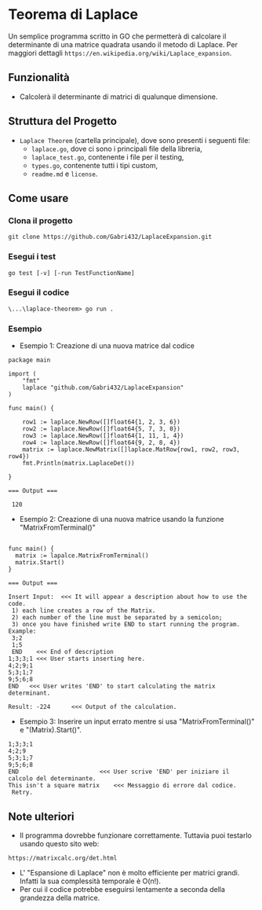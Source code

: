 # Teorema di Laplace
Un semplice programma scritto in GO che permetterà di calcolare il determinante di una matrice quadrata usando il metodo di Laplace.
Per maggiori dettagli `https://en.wikipedia.org/wiki/Laplace_expansion`.

## Funzionalità
- Calcolerà il determinante di matrici di qualunque dimensione.

## Struttura del Progetto
- `Laplace Theorem` (cartella principale), dove sono presenti i seguenti file:
  - `laplace.go`, dove ci sono i principali file della libreria,
  - `laplace_test.go`, contenente i file per il testing,
  - `types.go`, contenente tutti i tipi custom,
  - `readme.md` e `license`.


## Come usare
### Clona il progetto
```
git clone https://github.com/Gabri432/LaplaceExpansion.git
```
### Esegui i test
```
go test [-v] [-run TestFunctionName]
```
### Esegui il codice
```
\...\laplace-theorem> go run .
```

### Esempio
- Esempio 1: Creazione di una nuova matrice dal codice
```
package main

import (
	"fmt"
	laplace "github.com/Gabri432/LaplaceExpansion"
)

func main() {

	row1 := laplace.NewRow([]float64{1, 2, 3, 6})
	row2 := laplace.NewRow([]float64{5, 7, 3, 0})
	row3 := laplace.NewRow([]float64{1, 11, 1, 4})
	row4 := laplace.NewRow([]float64{9, 2, 8, 4})
	matrix := laplace.NewMatrix([]laplace.MatRow{row1, row2, row3, row4})
	fmt.Println(matrix.LaplaceDet())

}

=== Output ===

 120
```

- Esempio 2: Creazione di una nuova matrice usando la funzione "MatrixFromTerminal()"
```

func main() {
  matrix := lapalce.MatrixFromTerminal()
  matrix.Start()
}

=== Output ===

Insert Input:  <<< It will appear a description about how to use the code.
 1) each line creates a row of the Matrix.
 2) each number of the line must be separated by a semicolon;      
 3) once you have finished write END to start running the program.
Example:
 3;2
 1;5
 END    <<< End of description
1;3;3;1 <<< User starts inserting here.
4;2;9;1
5;3;1;7
9;5;6;8
END   <<< User writes 'END' to start calculating the matrix determinant.

Result: -224      <<< Output of the calculation.
```
- Esempio 3: Inserire un input errato mentre si usa "MatrixFromTerminal()" e "(Matrix).Start()".
```
1;3;3;1
4;2;9
5;3;1;7
9;5;6;8
END                       <<< User scrive 'END' per iniziare il calcolo del determinante.
This isn't a square matrix    <<< Messaggio di errore dal codice.
 Retry.
```


## Note ulteriori

- Il programma dovrebbe funzionare correttamente. Tuttavia puoi testarlo usando questo sito web:
```
https://matrixcalc.org/det.html
```
- L' "Espansione di Laplace" non è molto efficiente per matrici grandi. Infatti la sua complessità temporale è O(n!).
- Per cui il codice potrebbe eseguirsi lentamente a seconda della grandezza della matrice.
